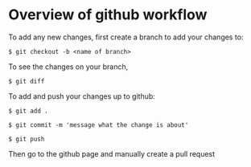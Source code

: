 # Overview of github workflow

To add any new changes, first create a branch to add your changes to:

```
$ git checkout -b <name of branch>
```

To see the changes on your branch, 
```
$ git diff
```

To add and push your changes up to github:
```
$ git add .

$ git commit -m 'message what the change is about'

$ git push
```

Then go to the github page and manually create a pull request

